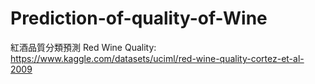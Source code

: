 # Prediction-of-quality-of-Wine

紅酒品質分類預測
Red Wine Quality: https://www.kaggle.com/datasets/uciml/red-wine-quality-cortez-et-al-2009
